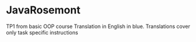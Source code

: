 # JavaRosemont
TP1 from basic OOP course
Translation in English in blue. Translations cover only task specific instructions

